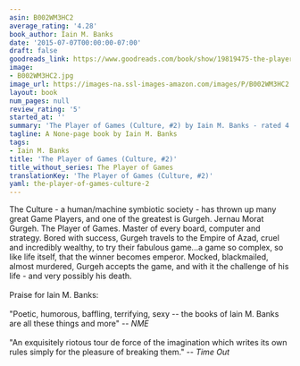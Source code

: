 ```yaml
---
asin: B002WM3HC2
average_rating: '4.28'
book_author: Iain M. Banks
date: '2015-07-07T00:00:00-07:00'
draft: false
goodreads_link: https://www.goodreads.com/book/show/19819475-the-player-of-games
image:
- B002WM3HC2.jpg
image_url: https://images-na.ssl-images-amazon.com/images/P/B002WM3HC2.01._SCLZZZZZZZ.jpg
layout: book
num_pages: null
review_rating: '5'
started_at: ''
summary: 'The Player of Games (Culture, #2) by Iain M. Banks - rated 4.28/5 on Goodreads'
tagline: A None-page book by Iain M. Banks
tags:
- Iain M. Banks
title: 'The Player of Games (Culture, #2)'
title_without_series: The Player of Games
translationKey: 'The Player of Games (Culture, #2)'
yaml: the-player-of-games-culture-2
---
```


The Culture - a human/machine symbiotic society - has thrown up many great Game Players, and one of the greatest is Gurgeh. Jernau Morat Gurgeh. The Player of Games. Master of every board, computer and strategy. Bored with success, Gurgeh travels to the Empire of Azad, cruel and incredibly wealthy, to try their fabulous game...a game so complex, so like life itself, that the winner becomes emperor. Mocked, blackmailed, almost murdered, Gurgeh accepts the game, and with it the challenge of his life - and very possibly his death.<br /><br />Praise for Iain M. Banks:<br /><br />"Poetic, humorous, baffling, terrifying, sexy -- the books of Iain M. Banks are all these things and more" -- <em>NME</em><br /><br />"An exquisitely riotous tour de force of the imagination which writes its own rules simply for the pleasure of breaking them." -- <em>Time Out</em>